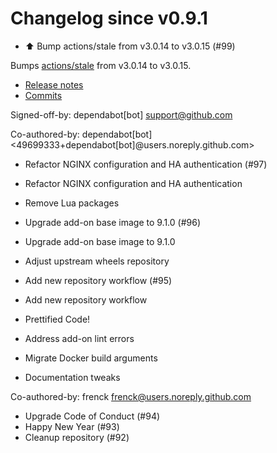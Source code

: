 # Changelog since v0.9.1
- ⬆️ Bump actions/stale from v3.0.14 to v3.0.15 (#99)

Bumps [actions/stale](https://github.com/actions/stale) from v3.0.14 to v3.0.15.
- [Release notes](https://github.com/actions/stale/releases)
- [Commits](https://github.com/actions/stale/compare/v3.0.14...86561461b92875de77a8b2d2e75f004c826e8f45)

Signed-off-by: dependabot[bot] <support@github.com>

Co-authored-by: dependabot[bot] <49699333+dependabot[bot]@users.noreply.github.com> 
- Refactor NGINX configuration and HA authentication (#97)

* Refactor NGINX configuration and HA authentication

* Remove Lua packages 
- Upgrade add-on base image to 9.1.0 (#96)

* Upgrade add-on base image to 9.1.0

* Adjust upstream wheels repository 
- Add new repository workflow (#95)

* Add new repository workflow

* Prettified Code!

* Address add-on lint errors

* Migrate Docker build arguments

* Documentation tweaks

Co-authored-by: frenck <frenck@users.noreply.github.com> 
- Upgrade Code of Conduct (#94) 
- Happy New Year (#93) 
- Cleanup repository (#92) 
